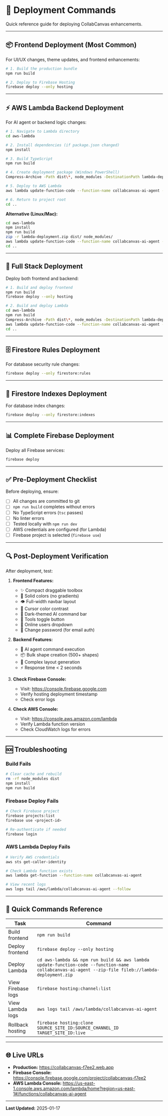 # 🚀 Deployment Commands

Quick reference guide for deploying CollabCanvas enhancements.

---

## 📦 Frontend Deployment (Most Common)

For UI/UX changes, theme updates, and frontend enhancements:

```bash
# 1. Build the production bundle
npm run build

# 2. Deploy to Firebase Hosting
firebase deploy --only hosting
```

---

## ⚡ AWS Lambda Backend Deployment

For AI agent or backend logic changes:

```bash
# 1. Navigate to Lambda directory
cd aws-lambda

# 2. Install dependencies (if package.json changed)
npm install

# 3. Build TypeScript
npm run build

# 4. Create deployment package (Windows PowerShell)
Compress-Archive -Path dist\*, node_modules -DestinationPath lambda-deployment.zip -Force

# 5. Deploy to AWS Lambda
aws lambda update-function-code --function-name collabcanvas-ai-agent --zip-file fileb://lambda-deployment.zip

# 6. Return to project root
cd ..
```

**Alternative (Linux/Mac):**
```bash
cd aws-lambda
npm install
npm run build
zip -r lambda-deployment.zip dist/ node_modules/
aws lambda update-function-code --function-name collabcanvas-ai-agent --zip-file fileb://lambda-deployment.zip
cd ..
```

---

## 🔄 Full Stack Deployment

Deploy both frontend and backend:

```bash
# 1. Build and deploy frontend
npm run build
firebase deploy --only hosting

# 2. Build and deploy Lambda
cd aws-lambda
npm run build
Compress-Archive -Path dist\*, node_modules -DestinationPath lambda-deployment.zip -Force
aws lambda update-function-code --function-name collabcanvas-ai-agent --zip-file fileb://lambda-deployment.zip
cd ..
```

---

## 🗄️ Firestore Rules Deployment

For database security rule changes:

```bash
firebase deploy --only firestore:rules
```

---

## 🔐 Firestore Indexes Deployment

For database index changes:

```bash
firebase deploy --only firestore:indexes
```

---

## 📊 Complete Firebase Deployment

Deploy all Firebase services:

```bash
firebase deploy
```

---

## ✅ Pre-Deployment Checklist

Before deploying, ensure:

- [ ] All changes are committed to git
- [ ] `npm run build` completes without errors
- [ ] No TypeScript errors (`tsc` passes)
- [ ] No linter errors
- [ ] Tested locally with `npm run dev`
- [ ] AWS credentials are configured (for Lambda)
- [ ] Firebase project is selected (`firebase use`)

---

## 🔍 Post-Deployment Verification

After deployment, test:

1. **Frontend Features:**
   - ✨ Compact draggable toolbox
   - 🎨 Solid colors (no gradients)
   - 👁️ Full-width navbar layout
   - 🎯 Cursor color contrast
   - 🌙 Dark-themed AI command bar
   - 🔧 Tools toggle button
   - 👥 Online users dropdown
   - 🔑 Change password (for email auth)

2. **Backend Features:**
   - 🤖 AI agent command execution
   - 📦 Bulk shape creation (500+ shapes)
   - 🎨 Complex layout generation
   - ⚡ Response time < 2 seconds

3. **Check Firebase Console:**
   - Visit: https://console.firebase.google.com
   - Verify hosting deployment timestamp
   - Check error logs

4. **Check AWS Console:**
   - Visit: https://console.aws.amazon.com/lambda
   - Verify Lambda function version
   - Check CloudWatch logs for errors

---

## 🆘 Troubleshooting

### Build Fails
```bash
# Clear cache and rebuild
rm -rf node_modules dist
npm install
npm run build
```

### Firebase Deploy Fails
```bash
# Check Firebase project
firebase projects:list
firebase use <project-id>

# Re-authenticate if needed
firebase login
```

### AWS Lambda Deploy Fails
```bash
# Verify AWS credentials
aws sts get-caller-identity

# Check Lambda function exists
aws lambda get-function --function-name collabcanvas-ai-agent

# View recent logs
aws logs tail /aws/lambda/collabcanvas-ai-agent --follow
```

---

## 📝 Quick Commands Reference

| Task | Command |
|------|---------|
| Build frontend | `npm run build` |
| Deploy frontend | `firebase deploy --only hosting` |
| Deploy Lambda | `cd aws-lambda && npm run build && aws lambda update-function-code --function-name collabcanvas-ai-agent --zip-file fileb://lambda-deployment.zip` |
| View Firebase logs | `firebase hosting:channel:list` |
| View Lambda logs | `aws logs tail /aws/lambda/collabcanvas-ai-agent` |
| Rollback hosting | `firebase hosting:clone SOURCE_SITE_ID:SOURCE_CHANNEL_ID TARGET_SITE_ID:live` |

---

## 🌐 Live URLs

- **Production:** https://collabcanvas-f7ee2.web.app
- **Firebase Console:** https://console.firebase.google.com/project/collabcanvas-f7ee2
- **AWS Lambda Console:** https://us-east-1.console.aws.amazon.com/lambda/home?region=us-east-1#/functions/collabcanvas-ai-agent

---

**Last Updated:** 2025-01-17

